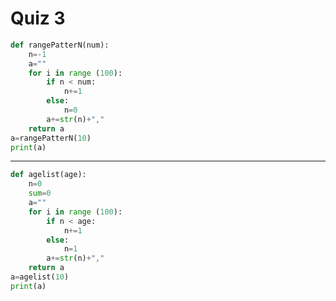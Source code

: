 # Quiz 3

```.py
def rangePatterN(num):
    n=-1
    a=""
    for i in range (100):
        if n < num:
            n+=1
        else:
            n=0
        a+=str(n)+","
    return a
a=rangePatterN(10)
print(a)
```


--------------------------------------------------------------------------------------------------------------------------------------------------------------------

```.py
def agelist(age):
    n=0
    sum=0
    a=""
    for i in range (100):
        if n < age:
            n+=1
        else:
            n=1
        a+=str(n)+","
    return a
a=agelist(10)
print(a)
```
